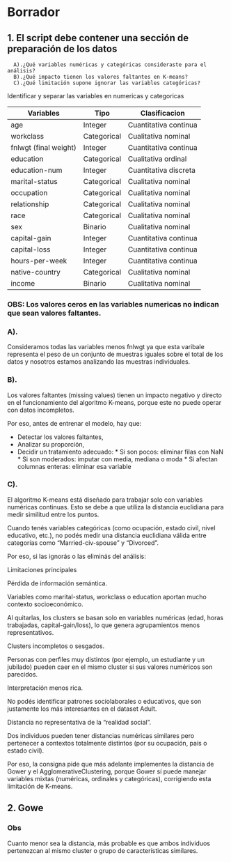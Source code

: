 # Borrador

## 1. El script debe contener una sección de preparación de los datos
      A).¿Qué variables numéricas y categóricas consideraste para el análisis?
      B).¿Qué impacto tienen los valores faltantes en K-means?
      C).¿Qué limitación supone ignorar las variables categóricas?​

Identificar y separar las variables en numericas y categoricas 

|Variables|Tipo|Clasificacion|
|----------|----|-------------------|
|age|Integer|Cuantitativa continua|
|workclass|Categorical|Cualitativa nominal|
|fnlwgt (final weight)|Integer|Cuantitativa continua| 
|education|Categorical|Cualitativa ordinal|
|education-num|Integer|Cuantitativa discreta|
|marital-status|Categorical|Cualitativa nominal|
|occupation|Categorical|Cualitativa nominal|
|relationship|Categorical|Cualitativa nominal|
|race|Categorical|Cualitativa nominal|
|sex |Binario|Cualitativa nominal |
|capital-gain|Integer|Cuantitativa continua|
|capital-loss|Integer|Cuantitativa continua|
|hours-per-week|Integer|Cuantitativa continua|
|native-country|Categorical|Cualitativa nominal|
|income|Binario|Cualitativa nominal|


### OBS: Los valores ceros en las variables numericas no indican que sean valores faltantes.


### A).
Consideramos todas las variables menos fnlwgt ya que esta varibale representa el peso de un conjunto de muestras iguales sobre el total de los datos y nosotros estamos analizando las muestras individuales. 

### B). 
Los valores faltantes (missing values) tienen un impacto negativo y directo en el funcionamiento del algoritmo K-means, porque este no puede operar con datos incompletos.

Por eso, antes de entrenar el modelo, hay que:
* Detectar los valores faltantes,
* Analizar su proporción,
* Decidir un tratamiento adecuado:
      * Si son pocos: eliminar filas con NaN
      * Si son moderados: imputar con media, mediana o moda
      * Si afectan columnas enteras: eliminar esa variable

### C).
El algoritmo K-means está diseñado para trabajar solo con variables numéricas continuas.
Esto se debe a que utiliza la distancia euclidiana para medir similitud entre los puntos.

Cuando tenés variables categóricas (como ocupación, estado civil, nivel educativo, etc.), no podés medir una distancia euclidiana válida entre categorías como “Married-civ-spouse” y “Divorced”.

Por eso, si las ignorás o las eliminás del análisis:

Limitaciones principales

Pérdida de información semántica.

Variables como marital-status, workclass o education aportan mucho contexto socioeconómico.

Al quitarlas, los clusters se basan solo en variables numéricas (edad, horas trabajadas, capital-gain/loss), lo que genera agrupamientos menos representativos.

Clusters incompletos o sesgados.

Personas con perfiles muy distintos (por ejemplo, un estudiante y un jubilado) pueden caer en el mismo cluster si sus valores numéricos son parecidos.

Interpretación menos rica.

No podés identificar patrones sociolaborales o educativos, que son justamente los más interesantes en el dataset Adult.

Distancia no representativa de la “realidad social”.

Dos individuos pueden tener distancias numéricas similares pero pertenecer a contextos totalmente distintos (por su ocupación, país o estado civil).

Por eso, la consigna pide que más adelante implementes la distancia de Gower y el AgglomerativeClustering,
porque Gower sí puede manejar variables mixtas (numéricas, ordinales y categóricas), corrigiendo esta limitación de K-means.


## 2. Gowe

### Obs
Cuanto menor sea la distancia, más probable es que ambos individuos pertenezcan al mismo cluster o grupo de características similares.

